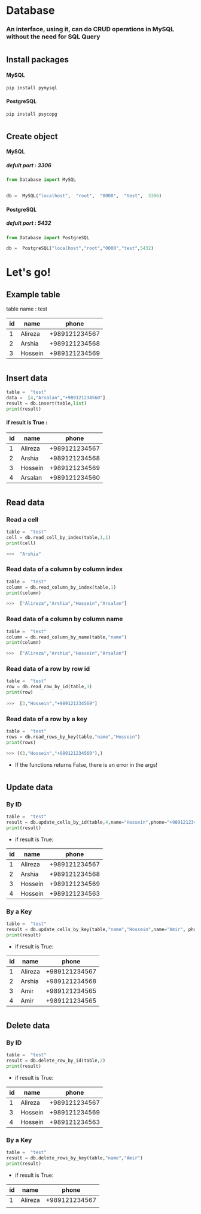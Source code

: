 
#  Database

###  An interface, using it, can do CRUD operations in MySQL without the need for SQL Query

#
##  Install packages
####  MySQL
```bash
pip install pymysql
```

####  PostgreSQL

```bash
pip install psycopg
```

#
##  Create object
####  MySQL
#####  defult port : 3306
```python
from Database import MySQL


db =  MySQL("localhost",  "root",  "0000",  "test",  3306)
```

####  PostgreSQL
#####  defult port : 5432
```python
from Database import PostgreSQL

db =  PostgreSQL("localhost","root","0000","test",5432)
```

#
#  Let's go!

##  Example table

table name : test

|id|name|phone|
|--|--|--|
|1|Alireza|+989121234567|
|2|Arshia|+989121234568|
|3|Hossein|+989121234569|

#
##  Insert data

```python
table =  "test"
data =  [4,"Arsalan","+989121234560"]
result = db.insert(table,list)
print(result)
```

####  if result is True :
|id|name|phone|
|--|--|--|
|1|Alireza|+989121234567
|2|Arshia|+989121234568
|3|Hossein|+989121234569
|4|Arsalan|+989121234560

#
##  Read data
###  Read a cell
```python
table =  "test"
cell = db.read_cell_by_index(table,1,1)
print(cell)

>>>  "Arshia"
```

###  Read data of a column by column index

```python
table =  "test"
column = db.read_column_by_index(table,1)
print(column)

>>>  ["Alireza","Arshia","Hossein","Arsalan"]
```

###  Read data of a column by column name
```python
table =  "test"
column = db.read_column_by_name(table,"name")
print(column)

>>>  ["Alireza","Arshia","Hossein","Arsalan"]
```

###  Read data of a row by row id
```python
table =  "test"
row = db.read_row_by_id(table,3)
print(row)
  
>>>  [3,"Hossein","+989121234569"]
```

###  Read data of a row by a key
```python
table =  "test"
rows = db.read_rows_by_key(table,"name","Hossein")
print(rows)

>>> ((3,"Hossein","+989121234569"),)
```

* If the functions returns False, there is an error in the args!

#
##  Update data
###  By ID
```python
table =  "test"
result = db.update_cells_by_id(table,4,name="Hossein",phone="+989121234563")
print(result)
```
* if result is True:

|id|name|phone|
|--|--|--|
|1|Alireza|+989121234567
|2|Arshia|+989121234568
|3|Hossein|+989121234569
|4|Hossein|+989121234563

###  By a Key
```python
table =  "test"
result = db.update_cells_by_key(table,"name","Hossein",name="Amir", phone="+989121234565")
print(result)
```
* if result is True:

|id|name|phone|
|--|--|--|
|1|Alireza|+989121234567
|2|Arshia|+989121234568
|3|Amir|+989121234565
|4|Amir|+989121234565

#

##  Delete data
###  By ID
```python
table =  "test"
result = db.delete_row_by_id(table,2)
print(result)
```
* if result is True:

|id|name|phone|
|--|--|--|
|1|Alireza|+989121234567
|3|Hossein|+989121234569
|4|Hossein|+989121234563

###  By a Key
```python
table =  "test"
result = db.delete_rows_by_key(table,"name","Amir")
print(result)
```
* if result is True:

|id|name|phone|
|--|--|--|
|1|Alireza|+989121234567
||